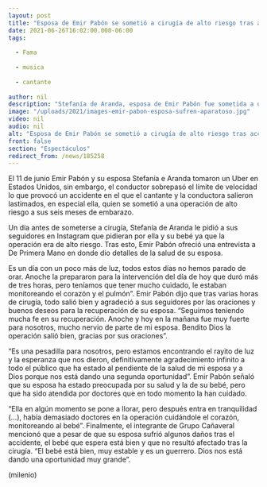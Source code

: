 ```yaml
---
layout: post
title: "Esposa de Emir Pabón se sometió a cirugía de alto riesgo tras accidente; su bebé está bien"
date: 2021-06-26T16:02:00.000-06:00
tags:
  
  - Fama
  
  - musica
  
  - cantante
  
author: nil
description: "Stefanía de Aranda, esposa de Emir Pabón fue sometida a una cirugía después del accidente que sufrió junto al cantante; la conductora está embarazada."
image: "/uploads/2021/images-emir-pabon-esposa-sufren-aparatoso.jpg"
video: nil
audio: nil
alt: "Esposa de Emir Pabón se sometió a cirugía de alto riesgo tras accidente; su bebé está bien"
front: false
section: "Espectáculos"
redirect_from: /news/185258
---
```


El 11 de junio Emir Pabón y su esposa Stefanía e Aranda tomaron un Uber en Estados Unidos, sin embargo, el conductor sobrepasó el límite de velocidad lo que provocó un accidente en el que el cantante y la conductora salieron lastimados, en especial ella, quien se sometió a una operación de alto riesgo a sus seis meses de embarazo.

Un día antes de someterse a cirugía, Stefanía de Aranda le pidió a sus seguidores en Instagram que pidieran por ella y su bebé ya que la operación era de alto riesgo. Tras esto, Emir Pabón ofreció una entrevista a De Primera Mano en donde dio detalles de la salud de su esposa. 

Es un día con un poco más de luz, todos estos días no hemos parado de orar. Anoche la prepararon para la intervención del día de hoy que duró más de tres horas, pero teníamos que tener mucho cuidado, le estaban monitoreando el corazón y el pulmón”. Emir Pabón dijo que tras varias horas de cirugía, todo salió bien y agradeció a sus seguidores por las oraciones y buenos deseos para la recuperación de su esposa. “Seguimos teniendo mucha fe en su recuperación. Anoche y hoy en la mañana fue muy fuerte para nosotros, mucho nervio de parte de mi esposa. Bendito Dios la operación salió bien, gracias por sus oraciones”. 

“Es una pesadilla para nosotros, pero estamos encontrando el rayito de luz y la esperanza que nos dieron, definitivamente agradecimiento infinito a todo el público que ha estado al pendiente de la salud de mi esposa y a Dios porque nos está dando una segunda oportunidad”. Emir Pabón señaló que su esposa ha estado preocupada por su salud y la de su bebé, pero que ha sido atendida por doctores que en todo momento la han cuidado.

“Ella en algún momento se pone a llorar, pero después entra en tranquilidad (…), había demasiado doctores en la operación cuidándole el corazón, monitoreando al bebé”. Finalmente, el integrante de Grupo Cañaveral mencionó que a pesar de que su esposa sufrió algunos daños tras el accidente, el bebé que espera está bien y que no resultó afectado tras la cirugía. “El bebé está bien, muy estable y es un guerrero. Dios nos está dando una oportunidad muy grande”.

(milenio)